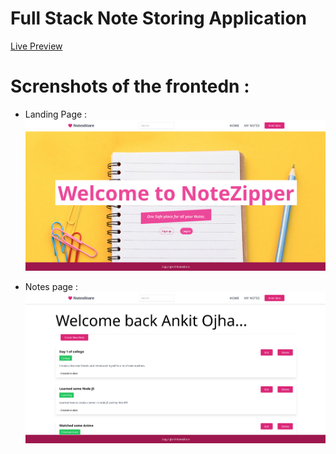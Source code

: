 # Full Stack Note Storing Application 

  [Live Preview](https://notesstore.netlify.app/) 

 # Screnshots of the frontedn : 

- Landing Page :
![NotesStore Image](./notestore1.png "NotesStore Portal Image!")

-  Notes page :
![NotesStore Image](./notestore2.png "NotesStore Portal Image!")